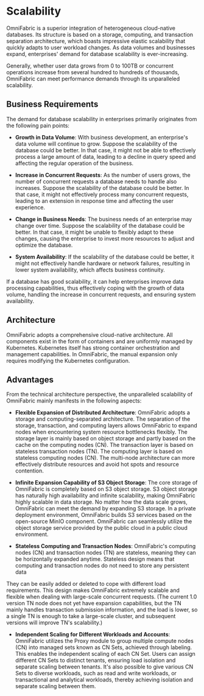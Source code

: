 # Scalability

OmniFabric is a superior integration of heterogeneous cloud-native databases. Its structure is based on a storage, computing, and transaction separation architecture, which boasts impressive elastic scalability that quickly adapts to user workload changes. As data volumes and businesses expand, enterprises' demand for database scalability is ever-increasing.

Generally, whether user data grows from 0 to 100TB or concurrent operations increase from several hundred to hundreds of thousands, OmniFabric can meet performance demands through its unparalleled scalability.

## Business Requirements

The demand for database scalability in enterprises primarily originates from the following pain points:

- **Growth in Data Volume**: With business development, an enterprise's data volume will continue to grow. Suppose the scalability of the database could be better. In that case, it might not be able to effectively process a large amount of data, leading to a decline in query speed and affecting the regular operation of the business.

- **Increase in Concurrent Requests**: As the number of users grows, the number of concurrent requests a database needs to handle also increases. Suppose the scalability of the database could be better. In that case, it might not effectively process many concurrent requests, leading to an extension in response time and affecting the user experience.

- **Change in Business Needs**: The business needs of an enterprise may change over time. Suppose the scalability of the database could be better. In that case, it might be unable to flexibly adapt to these changes, causing the enterprise to invest more resources to adjust and optimize the database.

- **System Availability**: If the scalability of the database could be better, it might not effectively handle hardware or network failures, resulting in lower system availability, which affects business continuity.

If a database has good scalability, it can help enterprises improve data processing capabilities, thus effectively coping with the growth of data volume, handling the increase in concurrent requests, and ensuring system availability.

## Architecture

OmniFabric adopts a comprehensive cloud-native architecture. All components exist in the form of containers and are uniformly managed by Kubernetes. Kubernetes itself has strong container orchestration and management capabilities. In OmniFabric, the manual expansion only requires modifying the Kubernetes configuration.

## Advantages

From the technical architecture perspective, the unparalleled scalability of OmniFabric mainly manifests in the following aspects:

* **Flexible Expansion of Distributed Architecture**: OmniFabric adopts a storage and computing-separated architecture. The separation of the storage, transaction, and computing layers allows OmniFabric to expand nodes when encountering system resource bottlenecks flexibly. The storage layer is mainly based on object storage and partly based on the cache on the computing nodes (CN). The transaction layer is based on stateless transaction nodes (TN). The computing layer is based on stateless computing nodes (CN). The multi-node architecture can more effectively distribute resources and avoid hot spots and resource contention.

* **Infinite Expansion Capability of S3 Object Storage**: The core storage of OmniFabric is completely based on S3 object storage. S3 object storage has naturally high availability and infinite scalability, making OmniFabric highly scalable in data storage. No matter how the data scale grows, OmniFabric can meet the demand by expanding S3 storage. In a private deployment environment, OmniFabric builds S3 services based on the open-source MinIO component. OmniFabric can seamlessly utilize the object storage service provided by the public cloud in a public cloud environment.

* **Stateless Computing and Transaction Nodes**: OmniFabric's computing nodes (CN) and transaction nodes (TN) are stateless, meaning they can be horizontally expanded anytime. Stateless design means that computing and transaction nodes do not need to store any persistent data

They can be easily added or deleted to cope with different load requirements. This design makes OmniFabric extremely scalable and flexible when dealing with large-scale concurrent requests. (The current 1.0 version TN node does not yet have expansion capabilities, but the TN mainly handles transaction submission information, and the load is lower, so a single TN is enough to take a large-scale cluster, and subsequent versions will improve TN's scalability.)

* **Independent Scaling for Different Workloads and Accounts**: OmniFabric utilizes the Proxy module to group multiple compute nodes (CN) into managed sets known as CN Sets, achieved through labeling. This enables the independent scaling of each CN Set. Users can assign different CN Sets to distinct tenants, ensuring load isolation and separate scaling between tenants. It's also possible to give various CN Sets to diverse workloads, such as read and write workloads, or transactional and analytical workloads, thereby achieving isolation and separate scaling between them.
